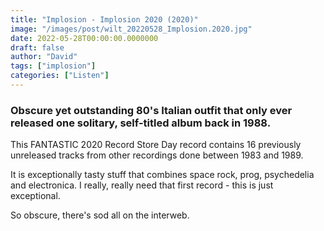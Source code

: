 ```yaml
---
title: "Implosion - Implosion 2020 (2020)"
image: "/images/post/wilt_20220528_Implosion.2020.jpg"
date: 2022-05-28T00:00:00.0000000
draft: false
author: "David"
tags: ["implosion"]
categories: ["Listen"]
---
```

### Obscure yet outstanding 80's Italian outfit that only ever released one solitary, self-titled album back in 1988.

 This FANTASTIC 2020 Record Store Day record contains 16 previously unreleased tracks from other recordings done between 1983 and 1989.

 It is exceptionally tasty stuff that combines space rock, prog, psychedelia and electronica. I really, really need that first record - this is just exceptional.

 So obscure, there's sod all on the interweb.